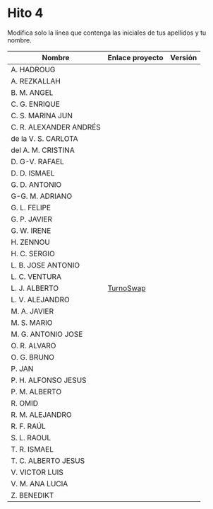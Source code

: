 # Hito 4

Modifica solo la línea que contenga las iniciales de tus apellidos y tu nombre.

| Nombre       | Enlace proyecto                                                                    | Versión      |
| --------------- | ----------------------------------------------------------------------- | -------------- |
| A. HADROUG | <!--enlace-->                                                           | <!--versión--> |
| A. REZKALLAH | <!--enlace-->                                                           | <!--versión--> |
| B. M. ANGEL | <!--enlace-->                                                           | <!--versión--> |
| C. G. ENRIQUE | <!--enlace-->                                                           | <!--versión--> |
| C. S. MARINA JUN | <!--enlace-->                                                           | <!--versión--> |
| C. R. ALEXANDER ANDRÉS | <!--enlace-->                                                           | <!--versión--> |
| de la V. S. CARLOTA | <!--enlace-->                                                           | <!--versión--> |
| del A. M. CRISTINA | <!--enlace-->                                                           | <!--versión--> |
| D. G-V. RAFAEL | <!--enlace-->                                                           | <!--versión--> |
| D. D. ISMAEL | <!--enlace-->                                                           | <!--versión--> |
| G. D. ANTONIO | <!--enlace-->                                                           | <!--versión--> |
| G-G. M. ADRIANO | <!--enlace-->                                                           | <!--versión--> |
| G. L. FELIPE | <!--enlace-->                                                           | <!--versión--> |
| G. P. JAVIER | <!--enlace-->                                                           | <!--versión--> |
| G. W. IRENE | <!--enlace-->                                                           | <!--versión--> |
| H. ZENNOU | <!--enlace-->                                                           | <!--versión--> |
| H. C. SERGIO | <!--enlace-->                                                           | <!--versión--> |
| L. B. JOSE ANTONIO | <!--enlace-->                                                           | <!--versión--> |
| L. C. VENTURA | <!--enlace-->                                                           | <!--versión--> |
| L. J. ALBERTO | [TurnoSwap](https://github.com/albertolj/TurnoSwap)                                                           | <!--versión--> |
| L. V. ALEJANDRO | <!--enlace-->                                                           | <!--versión--> |
| M. A. JAVIER | <!--enlace-->                                                           | <!--versión--> |
| M. S. MARIO | <!--enlace-->                                                           | <!--versión--> |
| M. G. ANTONIO JOSE | <!--enlace-->                                                           | <!--versión--> |
| O. R. ALVARO | <!--enlace-->                                                           | <!--versión--> |
| O. G. BRUNO | <!--enlace-->                                                           | <!--versión--> |
| P. JAN | <!--enlace-->                                                           | <!--versión--> |
| P. H. ALFONSO JESUS | <!--enlace-->                                                           | <!--versión--> |
| P. M. ALBERTO | <!--enlace-->                                                           | <!--versión--> |
| R. OMID | <!--enlace-->                                                           | <!--versión--> |
| R. M. ALEJANDRO | <!--enlace-->                                                           | <!--versión--> |
| R. F. RAÚL | <!--enlace-->                                                           | <!--versión--> |
| S. L. RAOUL | <!--enlace-->                                                           | <!--versión--> |
| T. R. ISMAEL | <!--enlace-->                                                           | <!--versión--> |
| T. C. ALBERTO JESUS | <!--enlace-->                                                           | <!--versión--> |
| V. VICTOR LUIS | <!--enlace-->                                                           | <!--versión--> |
| V. M. ANA LUCIA | <!--enlace-->                                                           | <!--versión--> |
| Z. BENEDIKT | <!--enlace-->                                                           | <!--versión--> |
